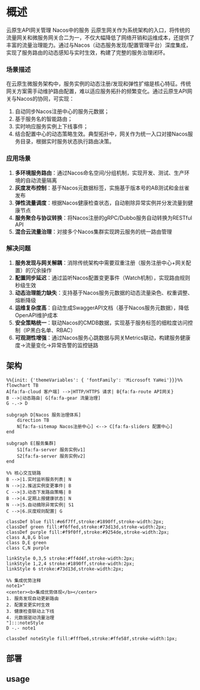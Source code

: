 # 概述
云原生API网关管理 Nacos中的服务
云原生网关作为系统架构的入口，将传统的流量网关和微服务网关合二为一，不仅大幅降低了网络开销和运维成本，还提供了丰富的流量治理能力。通过与Nacos（动态服务发现/配置管理平台）深度集成，实现了服务路由的动态感知与实时生效，构建了完整的服务治理闭环。

### 场景描述
在云原生微服务架构中，服务实例的动态注册/发现和弹性扩缩是核心特征。传统网关方案需手动维护路由配置，难以适应服务拓扑的频繁变化。通过云原生API网关与Nacos的协同，可实现：
1) 自动同步Nacos注册中心的服务元数据；
2) 基于服务名的智能路由；
3) 实时响应服务实例上下线事件；
4) 结合配置中心的动态策略生效。典型拓扑中，网关作为统一入口对接Nacos服务目录，根据实时服务状态执行路由决策。

### 应用场景
1. **多环境服务路由**：通过Nacos命名空间/分组机制，实现开发、测试、生产环境的自动流量隔离
2. **灰度发布控制**：基于Nacos元数据标签，实施基于版本号的AB测试和金丝雀发布
3. **弹性流量调度**：根据Nacos健康检查状态，自动剔除异常实例并分发流量到健康节点
4. **服务聚合与协议转换**：将Nacos注册的gRPC/Dubbo服务自动转换为RESTful API
5. **混合云流量治理**：对接多个Nacos集群实现跨云服务的统一路由管理
### 解决问题
1. **服务发现与网关解耦**：消除传统架构中需要双重注册（服务注册中心+网关配置）的冗余操作
2. **配置同步延迟**：通过监听Nacos配置变更事件（Watch机制），实现路由规则秒级生效
3. **动态治理能力缺失**：支持基于Nacos服务元数据的动态流量染色、权重调整、熔断降级
4. **运维复杂度高**：自动生成SwaggerAPI文档（基于Nacos服务元数据），降低OpenAPI维护成本
5. **安全策略统一**：联动Nacos的CMDB数据，实现基于服务标签的细粒度访问控制（IP黑白名单、RBAC）
6. **可观测性增强**：通过Nacos服务心跳数据与网关Metrics联动，构建服务健康度->流量变化->异常告警的监控链路

## 架构
```mermaid
%%{init: {'themeVariables': { 'fontFamily': 'Microsoft YaHei'}}}%%
flowchart TB
A[fa:fa-cloud 客户端] -->|HTTP/HTTPS 请求| B{fa:fa-route API网关}
B -->|动态路由| G[fa:fa-gear 流量治理]
G -.-> D

subgraph D[Nacos 服务治理体系]
    direction TB
    N[fa:fa-sitemap Nacos注册中心] <--> C[fa:fa-sliders 配置中心]
end

subgraph E[服务集群]
    S1[fa:fa-server 服务实例v1]
    S2[fa:fa-server 服务实例v2]
end

%% 核心交互链路
B -->|1.实时监听服务列表| N
N -->|2.推送实例变更事件| B
C -->|3.动态下发路由策略| B
B -->|4.定期上报健康状态| N
N -->|5.自动摘除异常实例| S1
C -->|6.灰度规则配置| G

classDef blue fill:#e6f7ff,stroke:#1890ff,stroke-width:2px;
classDef green fill:#f6ffed,stroke:#73d13d,stroke-width:2px;
classDef purple fill:#f9f0ff,stroke:#9254de,stroke-width:2px;
class A,B,G blue
class D,E green
class C,N purple

linkStyle 0,3,5 stroke:#ff4d4f,stroke-width:2px;
linkStyle 1,2,4 stroke:#1890ff,stroke-width:2px;
linkStyle 6 stroke:#73d13d,stroke-width:2px;

%% 集成优势注释
note1>"
<center><b>集成优势体现</b></center>
1. 服务发现自动更新路由
2. 配置变更实时生效
3. 健康检查联动上下线
4. 元数据驱动流量治理
"]:::noteStyle
D -.- note1

classDef noteStyle fill:#fffbe6,stroke:#ffe58f,stroke-width:1px;
```
## 部署

## usage
